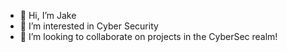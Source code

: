 - 👋 Hi, I’m Jake
- 👀 I’m interested in Cyber Security
- 💞️ I’m looking to collaborate on projects in the CyberSec realm!


<!---
Zwiqler94/Zwiqler94 is a ✨ special ✨ repository because its `README.md` (this file) appears on your GitHub profile.
You can click the Preview link to take a look at your changes.
--->
